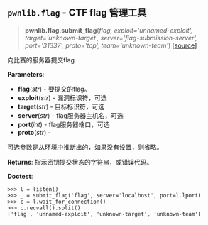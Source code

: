 ## `pwnlib.flag` - CTF flag 管理工具


>**pwnlib.flag.submit_flag**(_flag, exploit='unnamed-exploit', target='unknown-target', server='flag-submission-server', port='31337', proto='tcp', team='unknown-team'_)   [[source\]](https://github.com/Gallopsled/pwntools/blob/67473560c7/pwnlib/flag.py#L21-73)

向比赛的服务器提交flag

**Parameters**:

- **flag**(_str_) \- 要提交的flag。
- **exploit**(_str_) \- 漏洞标识符，可选
- **target**(_str_) \- 目标标识符，可选
- **server**(_str_) \- flag服务器主机名，可选
- **port**(_int_) \- flag服务器端口，可选
- **proto**(_str_) \-


可选参数是从环境中推断出的，如果没有设置，则省略。


**Returns**:  指示密钥提交状态的字符串，或错误代码。

**Doctest**:  
```
>>> l = listen()
>>> _ = submit_flag('flag', server='localhost', port=l.lport)
>>> c = l.wait_for_connection()
>>> c.recvall().split()
['flag', 'unnamed-exploit', 'unknown-target', 'unknown-team']

```

